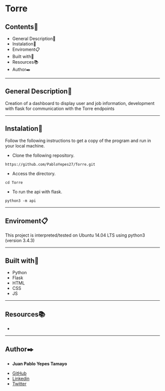 # Torre


## Contents:open_file_folder:
 
- General Description:newspaper:
- Instalation:wrench:
- Enviroment:clipboard:
- Built with:hammer:
- Resources:books:
- Author:black_nib:
 
---
 
## General Description:newspaper:
 
Creation of a dashboard to display user and job information, development with flask for communication with the Torre endpoints

---

 
## Instalation:wrench:
 
Follow the following instructions to get a copy of the program and run in your local machine.
 
* Clone the following repository.
```
https://github.com/PabloYepes27/Torre.git
```
 
* Access the directory.
```
cd Torre
```

* To run the api with flask.
```
python3 -m api
```

---
 
## Enviroment:clipboard:

This project is interpreted/tested on Ubuntu 14.04 LTS using python3 (version 3.4.3)
 
---
 
## Built with:hammer:

* Python
* Flask
* HTML
* CSS
* JS
 
---
 
## Resources:books:
 

* []()

 
---
 
## Author:black_nib:
 
* **Juan Pablo Yepes Tamayo**
 - [GitHub](https://github.com/PabloYepes27)
 - [Linkedin](https://www.linkedin.com/in/pablo-yepes-120495)
 - [Twitter](https://twitter.com/pabloyepes27)